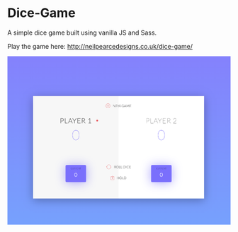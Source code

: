# Dice-Game
A simple dice game built using vanilla JS and Sass.

Play the game here: http://neilpearcedesigns.co.uk/dice-game/

![Screenshot](dic-game-screenshot.png)
